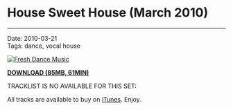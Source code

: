 # House Sweet House (March 2010)

----

Date: 2010-03-21    
Tags: dance, vocal house    

[![Fresh Dance Music](https://drive.google.com/uc?export=download&id=0B8ZWtaisj528UURtMjg0TFFYcTA)](https://drive.google.com/uc?export=download&id=0B_4_ynm06YZIcC1JNWxzMjFLQmc)

[**DOWNLOAD (85MB, 61MIN)**](https://drive.google.com/uc?export=download&id=0B_4_ynm06YZITDMzU0tJN3Vucnc)

TRACKLIST IS NO AVAILABLE FOR THIS SET:  

All tracks are available to buy on <a href="http://itunes.apple.com/pl/" target="_blank">iTunes</a>.
Enjoy.